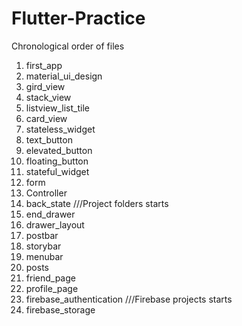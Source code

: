 # Flutter-Practice

Chronological order of files
1.  first_app
2.  material_ui_design
3.  gird_view
4.  stack_view
5.  listview_list_tile
6.  card_view
7.  stateless_widget
8.  text_button
9.  elevated_button
10. floating_button
11. stateful_widget
12. form
13. Controller
14. back_state          ///Project folders starts
15. end_drawer
16. drawer_layout
17. postbar
18. storybar
19. menubar
20. posts
21. friend_page
22. profile_page
23. firebase_authentication      ///Firebase projects starts
24. firebase_storage
